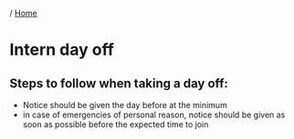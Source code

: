 / [Home](index.md)

# Intern day off

## Steps to follow when taking a day off:

- Notice should be given the day before at the minimum
- in case of emergencies of personal reason, notice should be given as soon as possible before the expected time to join